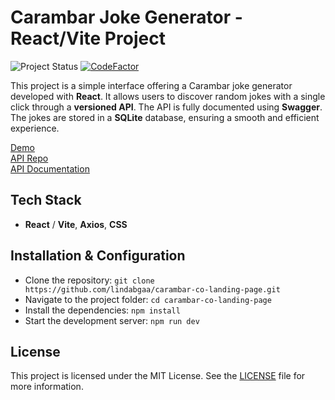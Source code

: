 # Carambar Joke Generator - React/Vite Project

![Project Status](https://img.shields.io/badge/Project%20Status-Finished-green?style=flat-square)
[![CodeFactor](https://www.codefactor.io/repository/github/lindabgaa/carambar-joke-generator/badge?style=flat-square)](https://www.codefactor.io/repository/github/lindabgaa/carambar-joke-generator)

This project is a simple interface offering a Carambar joke generator developed with **React**. It allows users to discover random jokes with a single click through a **versioned API**. The API is fully documented using **Swagger**. The jokes are stored in a **SQLite** database, ensuring a smooth and efficient experience.

[Demo](https://lindabgaa.github.io/carambar-co-landing-page/)  
[API Repo](https://github.com/lindabgaa/api-blagues-carambar.git)  
[API Documentation](https://carambar-jokes-api.onrender.com/api/v1/docs/)

## Tech Stack

- **React** / **Vite**, **Axios**, **CSS**

## Installation & Configuration

- Clone the repository: `git clone https://github.com/lindabgaa/carambar-co-landing-page.git`
- Navigate to the project folder: `cd carambar-co-landing-page`
- Install the dependencies: `npm install`
- Start the development server: `npm run dev`

## License

This project is licensed under the MIT License. See the [LICENSE](LICENSE) file for more information.
